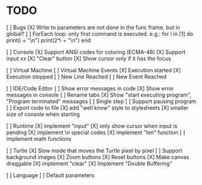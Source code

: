TODO
====

[ ] Bugs
    [X] Write to parameters are not done in the func frame, but in global?
    [ ] ForEach loop: only first command is executed. e.g.:
        for i in [1] do
          print(i + "\n")
          print(2*i + "\n")
        end

    
[ ] Console
    [X] Support ANSI codes for coloring (ECMA-48)
    [X] Support input                                                                                                                                                xx
    [X] "Clear" button
    [X] Show cursor only if it has the focus

[ ] Virtual Machine
    [ ] Virtual Machine Events
        [X] Execution started
        [X] Execution stopped
        [ ] New Line Reached
        [ ] New Event Reached

[ ] IDE/Code Editor
    [ ] Show error messages in code
    [X] Show error messages in console
    [ ] Rename tabs
    [X] Show "start executing program", "Program terminated" messages
    [ ] Single step
    [ ] Support pausing program
    [ ] Export code to file
    [X] add "well know" style to stylesheets
    [X] smaller size of console when starting

[ ] Runtime
    [X] implement "input"
    [X] only show cursor when input is pending
    [X] implement \n special codes
    [X] implement "len" function
    [ ] implement math functions

[ ] Turtle
    [X] Slow mode that moves the Turtle pixel by pixel
    [ ] Support background images
    [X] Zoom buttons
    [X] Reset buttons
    [X] Make canvas draggable
    [X] implement "clear"
    [X] Implement "Double Buffering"

[ ] Language
    [ ] Default parameters
    
